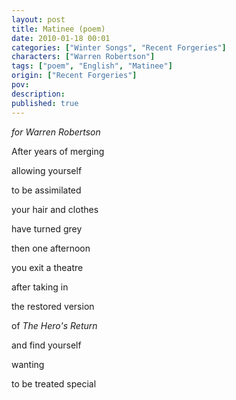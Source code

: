```yaml
---
layout: post
title: Matinee (poem)
date: 2010-01-18 00:01
categories: ["Winter Songs", "Recent Forgeries"]
characters: ["Warren Robertson"]
tags: ["poem", "English", "Matinee"]
origin: ["Recent Forgeries"]
pov: 
description: 
published: true
---
```


*for Warren Robertson*

After years of merging

allowing yourself

to be assimilated

your hair and clothes

have turned grey

then one afternoon

you exit a theatre

after taking in

the restored version

of *The Hero's Return*

and find yourself

wanting

to be treated special
